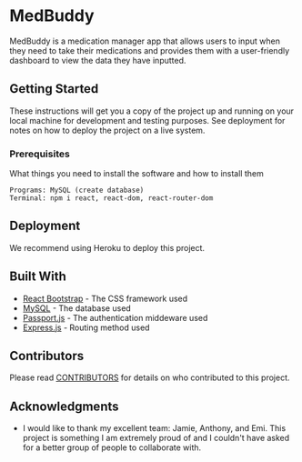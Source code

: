 # MedBuddy

MedBuddy is a medication manager app that allows users to input when they need to take their medications and provides them with a user-friendly dashboard to view the data they have inputted.

## Getting Started

These instructions will get you a copy of the project up and running on your local machine for development and testing purposes. See deployment for notes on how to deploy the project on a live system.

### Prerequisites

What things you need to install the software and how to install them

```
Programs: MySQL (create database)
Terminal: npm i react, react-dom, react-router-dom
```

## Deployment

We recommend using Heroku to deploy this project.

## Built With
* [React Bootstrap](https://react-bootstrap.github.io/) - The CSS framework used
* [MySQL](https://www.mysql.com/) - The database used 
* [Passport.js](http://www.passportjs.org/) - The authentication middeware used
* [Express.js](https://expressjs.com/en/guide/routing.html) - Routing method used


## Contributors

Please read [CONTRIBUTORS](https://github.com/marisamark/MedBuddy-project/graphs/contributors) for details on who contributed to this project.

## Acknowledgments

* I would like to thank my excellent team: Jamie, Anthony, and Emi. This project is something I am extremely proud of and I couldn't have asked for a better group of people to collaborate with. 
